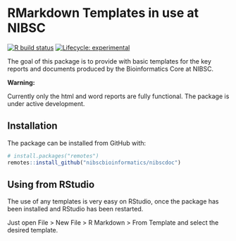 
# RMarkdown Templates in use at NIBSC

<!-- badges: start -->
[![R build status](https://github.com/nibscbioinformatics/nibscdoc/workflows/R-CMD-check/badge.svg)](https://github.com/nibscbioinformatics/nibscdoc/actions)
[![Lifecycle: experimental](https://img.shields.io/badge/lifecycle-experimental-orange.svg)](https://www.tidyverse.org/lifecycle/#experimental)
<!-- badges: end -->

The goal of this package is to provide with basic templates for the key reports and documents produced by the Bioinformatics Core at NIBSC.


**Warning:** 

Currently only the html and word reports are fully functional. The package is under active development.


## Installation

The package can be installed from GitHub with:

``` r
# install.packages("remotes")
remotes::install_github("nibscbioinformatics/nibscdoc")
```

## Using from RStudio

The use of any templates is very easy on RStudio, once the package has been installed and RStudio has been restarted.

Just open File > New File > R Markdown > From Template and select the desired template.

